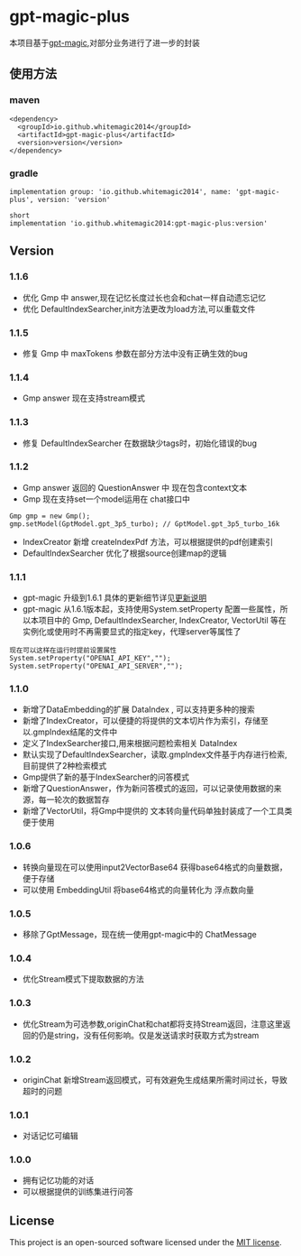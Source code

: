 # gpt-magic-plus

本项目基于[gpt-magic](https://github.com/WhiteMagic2014/gpt-magic.git),对部分业务进行了进一步的封装

## 使用方法

### maven

```
<dependency>
  <groupId>io.github.whitemagic2014</groupId>
  <artifactId>gpt-magic-plus</artifactId>
  <version>version</version>
</dependency>
```

### gradle

```
implementation group: 'io.github.whitemagic2014', name: 'gpt-magic-plus', version: 'version'

short
implementation 'io.github.whitemagic2014:gpt-magic-plus:version'
```

## Version

### 1.1.6

- 优化 Gmp 中 answer,现在记忆长度过长也会和chat一样自动遗忘记忆
- 优化 DefaultIndexSearcher,init方法更改为load方法,可以重载文件

### 1.1.5

- 修复 Gmp 中 maxTokens 参数在部分方法中没有正确生效的bug

### 1.1.4

- Gmp answer 现在支持stream模式

### 1.1.3

- 修复 DefaultIndexSearcher 在数据缺少tags时，初始化错误的bug

### 1.1.2

- Gmp answer 返回的 QuestionAnswer 中 现在包含context文本
- Gmp 现在支持set一个model运用在 chat接口中

```
Gmp gmp = new Gmp();
gmp.setModel(GptModel.gpt_3p5_turbo); // GptModel.gpt_3p5_turbo_16k
```

- IndexCreator 新增 createIndexPdf 方法，可以根据提供的pdf创建索引
- DefaultIndexSearcher 优化了根据source创建map的逻辑

### 1.1.1

- gpt-magic 升级到1.6.1 具体的更新细节详见[更新说明](https://github.com/WhiteMagic2014/gpt-magic)
- gpt-magic 从1.6.1版本起，支持使用System.setProperty 配置一些属性，所以本项目中的 Gmp, DefaultIndexSearcher,
  IndexCreator, VectorUtil 等在实例化或使用时不再需要显式的指定key，代理server等属性了

```
现在可以这样在运行时提前设置属性
System.setProperty("OPENAI_API_KEY","");
System.setProperty("OPENAI_API_SERVER","");
```

### 1.1.0

- 新增了DataEmbedding的扩展 DataIndex , 可以支持更多种的搜索
- 新增了IndexCreator，可以便捷的将提供的文本切片作为索引，存储至 以.gmpIndex结尾的文件中
- 定义了IndexSearcher接口,用来根据问题检索相关 DataIndex
- 默认实现了DefaultIndexSearcher，读取.gmpIndex文件基于内存进行检索,目前提供了2种检索模式
- Gmp提供了新的基于IndexSearcher的问答模式
- 新增了QuestionAnswer，作为新问答模式的返回，可以记录使用数据的来源，每一轮次的数据暂存
- 新增了VectorUtil，将Gmp中提供的 文本转向量代码单独封装成了一个工具类便于使用

### 1.0.6

- 转换向量现在可以使用input2VectorBase64 获得base64格式的向量数据，便于存储
- 可以使用 EmbeddingUtil 将base64格式的向量转化为 浮点数向量

### 1.0.5

- 移除了GptMessage，现在统一使用gpt-magic中的 ChatMessage

### 1.0.4

- 优化Stream模式下提取数据的方法

### 1.0.3

- 优化Stream为可选参数,originChat和chat都将支持Stream返回，注意这里返回的仍是string，没有任何影响。仅是发送请求时获取方式为stream

### 1.0.2

- originChat 新增Stream返回模式，可有效避免生成结果所需时间过长，导致超时的问题

### 1.0.1

- 对话记忆可编辑

### 1.0.0

- 拥有记忆功能的对话
- 可以根据提供的训练集进行问答

## License

This project is an open-sourced software licensed under the [MIT license](LICENSE).